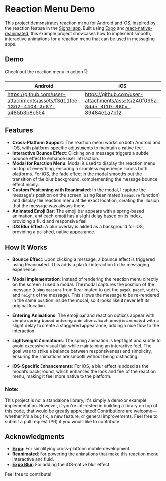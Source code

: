 # Reaction Menu Demo

This project demonstrates reaction menu for Android and iOS, inspired by the reaction feature in the [Signal app](https://signal.org/). Built using [Expo](https://expo.dev/) and [react-native-reanimated](https://docs.swmansion.com/react-native-reanimated/), this example project showcases how to implement smooth, interactive animations for a reaction menu that can be used in messaging apps.

## Demo

Check out the reaction menu in action 👇:

| Android                                                                                                                        | iOS                                                                                                                            |
|--------------------------------------------------------------------------------------------------------------------------------|--------------------------------------------------------------------------------------------------------------------------------|
| https://github.com/user-attachments/assets/f3d11fee-1307-4404-8e87-a485b3b8e554                                                | https://github.com/user-attachments/assets/240f095a-8dde-4f19-860c-89484e1a7bf2                                                |

## Features

- **Cross-Platform Support**: The reaction menu works on both Android and iOS, with platform-specific adjustments to maintain a native feel.
- **Interactive Bounce Effect**: Clicking on a message triggers a subtle bounce effect to enhance user interaction.
- **Modal for Reaction Menu**: Modal is used to display the reaction menu on top of everything, ensuring a seamless experience across both platforms. For iOS, the fade effect in the modal smooths out the transition of the blur background, complementing the message bounce effect nicely.
- **Custom Positioning with Reanimated**: In the modal, I capture the message's position on the screen (using Reanimated’s `measure` function) and display the reaction menu at the exact location, creating the illusion that the message was always there.
- **Animated Emoji Bar**: The emoji bar appears with a spring-based animation, and each emoji has a slight delay based on its index, providing a fluid and responsive feel.
- **iOS Blur Effect**: A blur overlay is added as a background for iOS, providing a polished, native appearance.

## How It Works

- **Bounce Effect**: Upon clicking a message, a bounce effect is triggered using Reanimated. This adds a playful interaction to the messaging experience.
  
- **Modal Implementation**: Instead of rendering the reaction menu directly on the screen, I used a modal. The modal captures the position of the message (using `measure` from Reanimated to get the `pageX`, `pageY`, `width`, and `height` of the message). This allows the message to be re-rendered in the same position inside the modal, so it looks like it never left its original location.

- **Entering Animations**: The emoji bar and reaction options appear with simple spring-based entering animations. Each emoji is animated with a slight delay to create a staggered appearance, adding a nice flow to the interaction.

- **Lightweight Animations**: The spring animation is kept light and subtle to avoid excessive visual flair while maintaining an interactive feel. The goal was to strike a balance between responsiveness and simplicity, ensuring the animations are smooth without being distracting.

- **iOS-Specific Enhancements**: For iOS, a blur effect is added as the modal’s background, which enhances the look and feel of the reaction menu, making it feel more native to the platform.

### Note:
This project is not a standalone library; it's simply a demo or example implementation. However, if you're interested in building a library on top of this code, that would be greatly appreciated! Contributions are welcome—whether it's a bug fix, a new feature, or general improvements. Feel free to submit a pull request (PR) if you would like to contribute.

## Acknowledgments

- **[Expo](https://expo.dev/)**: For simplifying cross-platform mobile development.
- **[Reanimated](https://docs.swmansion.com/react-native-reanimated/)**: For powering the animations that make this reaction menu interactive and fluid.
- **[Expo Blur](https://docs.expo.dev/versions/latest/sdk/blur-view/)**: For adding the iOS-native blur effect.

Feel free to contribute!
